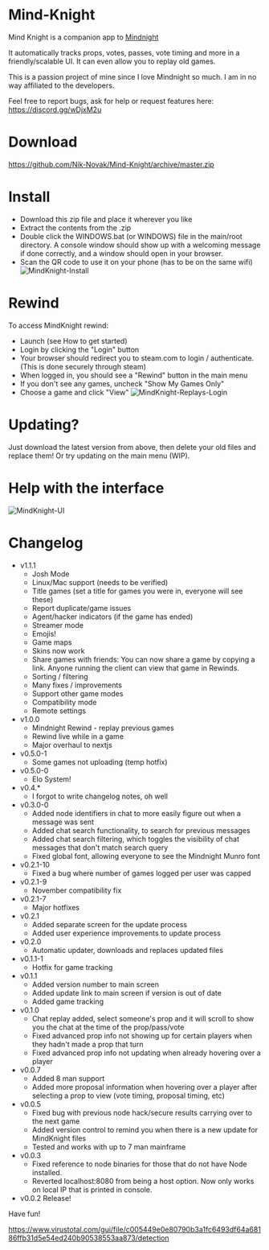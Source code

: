 # Mind-Knight


Mind Knight is a companion app to [Mindnight](mindnightgame.com)

It automatically tracks props, votes, passes, vote timing and more in a friendly/scalable UI. It can even allow you to replay old games.

This is a passion project of mine since I love Mindnight so much. I am in no way affiliated to the developers.

Feel free to report bugs, ask for help or request features here:
https://discord.gg/wDjxM2u

# Download
https://github.com/Nik-Novak/Mind-Knight/archive/master.zip

# Install
* Download this zip file and place it wherever you like
* Extract the contents from the .zip
* Double click the WINDOWS.bat (or WINDOWS) file in the main/root directory. A console window should show up with a welcoming message if done correctly, and a window should open in your browser.
* Scan the QR code to use it on your phone (has to be on the same wifi)
![MindKnight-Install](https://github.com/Nik-Novak/Mind-Knight/assets/26068682/e0ae4ee0-7819-4cd4-ab07-0288446406dd)

# Rewind
To access MindKnight rewind:
* Launch (see How to get started)
* Login by clicking the "Login" button
* Your browser should redirect you to steam.com to login / authenticate. (This is done securely through steam)
* When logged in, you should see a "Rewind" button in the main menu
* If you don't see any games, uncheck "Show My Games Only"
* Choose a game and click "View"
![MindKnight-Replays-Login](https://github.com/Nik-Novak/Mind-Knight/assets/26068682/971d48f7-e4ab-42fe-ad5a-79e22a9c928f)

# Updating?
Just download the latest version from above, then delete your old files and replace them!
Or try updating on the main menu (WIP).

# Help with the interface
![MindKnight-UI](https://github.com/Nik-Novak/Mind-Knight/assets/26068682/0db114cb-a2b8-472d-83e7-1a9d2d6bf1b5)

# Changelog
* v1.1.1
  * Josh Mode
  * Linux/Mac support (needs to be verified)
  * Title games (set a title for games you were in, everyone will see these)
  * Report duplicate/game issues
  * Agent/hacker indicators (if the game has ended)
  * Streamer mode
  * Emojis!
  * Game maps
  * Skins now work
  * Share games with friends: You can now share a game by copying a link. Anyone running the client can view that game in Rewinds.
  * Sorting / filtering
  * Many fixes / improvements
  * Support other game modes
  * Compatibility mode
  * Remote settings
* v1.0.0
  * Mindnight Rewind - replay previous games
  * Rewind live while in a game
  * Major overhaul to nextjs
* v0.5.0-1
  * Some games not uploading (temp hotfix)
* v0.5.0-0
  * Elo System!
* v0.4.*
  * I forgot to write changelog notes, oh well
* v0.3.0-0
  * Added node identifiers in chat to more easily figure out when a message was sent
  * Added chat search functionality, to search for previous messages
  * Added chat search filtering, which toggles the visibility of chat messages that don't match search query
  * Fixed global font, allowing everyone to see the Mindnight Munro font
* v0.2.1-10
  * Fixed a bug where number of games logged per user was capped
* v0.2.1-9
  * November compatibility fix
* v0.2.1-7
  * Major hotfixes
* v0.2.1
  * Added separate screen for the update process
  * Added user experience improvements to update process
* v0.2.0
  * Automatic updater, downloads and replaces updated files
* v0.1.1-1
  * Hotfix for game tracking
* v0.1.1
  * Added version number to main screen
  * Added update link to main screen if version is out of date
  * Added game tracking
* v0.1.0
  * Chat replay added, select someone's prop and it will scroll to show you the chat at the time of the prop/pass/vote
  * Fixed advanced prop info not showing up for certain players when they hadn't made a prop that turn
  * Fixed advanced prop info not updating when already hovering over a player
* v0.0.7
  * Added 8 man support
  * Added more proposal information when hovering over a player after selecting a prop to view (vote timing, proposal timing, etc)
* v0.0.5
  * Fixed bug with previous node hack/secure results carrying over to the next game
  * Added version control to remind you when there is a new update for MindKnight files
  * Tested and works with up to 7 man mainframe
* v0.0.3 
  * Fixed reference to node binaries for those that do not have Node installed.
  * Reverted localhost:8080 from being a host option. Now only works on local IP that is printed in console. 
* v0.0.2 Release!

Have fun!

https://www.virustotal.com/gui/file/c005449e0e80790b3a1fc6493df64a68186ffb31d5e54ed240b90538553aa873/detection
